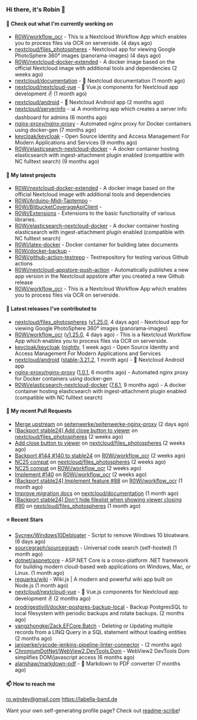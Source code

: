 ### Hi there, it's Robin 👋

#### 👷 Check out what I'm currently working on

- [R0Wi/workflow_ocr](https://github.com/R0Wi/workflow_ocr) - This is a Nextcloud Workflow App which enables you to process files via OCR on serverside. (4 days ago)
- [nextcloud/files_photospheres](https://github.com/nextcloud/files_photospheres) - Nextcloud app for viewing Google PhotoSphere 360° images (panorama-images) (4 days ago)
- [R0Wi/nextcloud-docker-extended](https://github.com/R0Wi/nextcloud-docker-extended) - A docker image based on the official Nextcloud image with additional tools and dependencies (2 weeks ago)
- [nextcloud/documentation](https://github.com/nextcloud/documentation) - 📘 Nextcloud documentation (1 month ago)
- [nextcloud/nextcloud-vue](https://github.com/nextcloud/nextcloud-vue) - 🍱 Vue.js components for Nextcloud app development  ✌ (1 month ago)
- [nextcloud/android](https://github.com/nextcloud/android) - 📱 Nextcloud Android app (2 months ago)
- [nextcloud/serverinfo](https://github.com/nextcloud/serverinfo) - 📊 A monitoring app which creates a server info dashboard for admins (6 months ago)
- [nginx-proxy/nginx-proxy](https://github.com/nginx-proxy/nginx-proxy) - Automated nginx proxy for Docker containers using docker-gen (7 months ago)
- [keycloak/keycloak](https://github.com/keycloak/keycloak) - Open Source Identity and Access Management For Modern Applications and Services (9 months ago)
- [R0Wi/elasticsearch-nextcloud-docker](https://github.com/R0Wi/elasticsearch-nextcloud-docker) - A docker container hosting elasticsearch with ingest-attachment plugin enabled (compatible with NC fulltext search) (9 months ago)

#### 🌱 My latest projects

- [R0Wi/nextcloud-docker-extended](https://github.com/R0Wi/nextcloud-docker-extended) - A docker image based on the official Nextcloud image with additional tools and dependencies
- [R0Wi/Arduino-Midi-Taptempo](https://github.com/R0Wi/Arduino-Midi-Taptempo) - 
- [R0Wi/BitbucketCoverageApiClient](https://github.com/R0Wi/BitbucketCoverageApiClient) - 
- [R0Wi/Extensions](https://github.com/R0Wi/Extensions) - Extensions to the basic functionality of various libraries.
- [R0Wi/elasticsearch-nextcloud-docker](https://github.com/R0Wi/elasticsearch-nextcloud-docker) - A docker container hosting elasticsearch with ingest-attachment plugin enabled (compatible with NC fulltext search)
- [R0Wi/latex-docker](https://github.com/R0Wi/latex-docker) - Docker container for building latex documents
- [R0Wi/docker-backup](https://github.com/R0Wi/docker-backup) - 
- [R0Wi/github-action-testrepo](https://github.com/R0Wi/github-action-testrepo) - Testrepository for testing various Github actions
- [R0Wi/nextcloud-appstore-push-action](https://github.com/R0Wi/nextcloud-appstore-push-action) - Automatically publishes a new app version in the Nextcloud appstore after you created a new Github release
- [R0Wi/workflow_ocr](https://github.com/R0Wi/workflow_ocr) - This is a Nextcloud Workflow App which enables you to process files via OCR on serverside.

#### 🔭 Latest releases I've contributed to

- [nextcloud/files_photospheres](https://github.com/nextcloud/files_photospheres) ([v1.25.0](https://github.com/nextcloud/files_photospheres/releases/tag/v1.25.0), 4 days ago) - Nextcloud app for viewing Google PhotoSphere 360° images (panorama-images)
- [R0Wi/workflow_ocr](https://github.com/R0Wi/workflow_ocr) ([v1.25.0](https://github.com/R0Wi/workflow_ocr/releases/tag/v1.25.0), 4 days ago) - This is a Nextcloud Workflow App which enables you to process files via OCR on serverside.
- [keycloak/keycloak](https://github.com/keycloak/keycloak) ([nightly](https://github.com/keycloak/keycloak/releases/tag/nightly), 1 week ago) - Open Source Identity and Access Management For Modern Applications and Services
- [nextcloud/android](https://github.com/nextcloud/android) ([stable-3.21.2](https://github.com/nextcloud/android/releases/tag/stable-3.21.2), 1 month ago) - 📱 Nextcloud Android app
- [nginx-proxy/nginx-proxy](https://github.com/nginx-proxy/nginx-proxy) ([1.0.1](https://github.com/nginx-proxy/nginx-proxy/releases/tag/1.0.1), 6 months ago) - Automated nginx proxy for Docker containers using docker-gen
- [R0Wi/elasticsearch-nextcloud-docker](https://github.com/R0Wi/elasticsearch-nextcloud-docker) ([7.6.1](https://github.com/R0Wi/elasticsearch-nextcloud-docker/releases/tag/7.6.1), 9 months ago) - A docker container hosting elasticsearch with ingest-attachment plugin enabled (compatible with NC fulltext search)

#### 🔨 My recent Pull Requests

- [Merge upstream](https://github.com/seitenwerke/seitenwerke-nginx-proxy/pull/39) on [seitenwerke/seitenwerke-nginx-proxy](https://github.com/seitenwerke/seitenwerke-nginx-proxy) (2 days ago)
- [[Backport stable24] Add close button to viewer](https://github.com/nextcloud/files_photospheres/pull/95) on [nextcloud/files_photospheres](https://github.com/nextcloud/files_photospheres) (2 weeks ago)
- [Add close button to viewer](https://github.com/nextcloud/files_photospheres/pull/94) on [nextcloud/files_photospheres](https://github.com/nextcloud/files_photospheres) (2 weeks ago)
- [Backport #144 #140 to stable24](https://github.com/R0Wi/workflow_ocr/pull/153) on [R0Wi/workflow_ocr](https://github.com/R0Wi/workflow_ocr) (2 weeks ago)
- [NC25 compat](https://github.com/nextcloud/files_photospheres/pull/93) on [nextcloud/files_photospheres](https://github.com/nextcloud/files_photospheres) (2 weeks ago)
- [NC25 compat](https://github.com/R0Wi/workflow_ocr/pull/149) on [R0Wi/workflow_ocr](https://github.com/R0Wi/workflow_ocr) (2 weeks ago)
- [Implement #140](https://github.com/R0Wi/workflow_ocr/pull/148) on [R0Wi/workflow_ocr](https://github.com/R0Wi/workflow_ocr) (2 weeks ago)
- [[Backport stable24] Implement feature #88](https://github.com/R0Wi/workflow_ocr/pull/147) on [R0Wi/workflow_ocr](https://github.com/R0Wi/workflow_ocr) (1 month ago)
- [Improve migration docs](https://github.com/nextcloud/documentation/pull/9149) on [nextcloud/documentation](https://github.com/nextcloud/documentation) (1 month ago)
- [[Backport stable24] Don&#39;t hide fileslist when showing viewer closing #90](https://github.com/nextcloud/files_photospheres/pull/92) on [nextcloud/files_photospheres](https://github.com/nextcloud/files_photospheres) (1 month ago)

#### ⭐ Recent Stars

- [Sycnex/Windows10Debloater](https://github.com/Sycnex/Windows10Debloater) - Script to remove Windows 10 bloatware. (6 days ago)
- [sourcegraph/sourcegraph](https://github.com/sourcegraph/sourcegraph) - Universal code search (self-hosted) (1 month ago)
- [dotnet/aspnetcore](https://github.com/dotnet/aspnetcore) - ASP.NET Core is a cross-platform .NET framework for building modern cloud-based web applications on Windows, Mac, or Linux. (1 month ago)
- [requarks/wiki](https://github.com/requarks/wiki) - Wiki.js | A modern and powerful wiki app built on Node.js (1 month ago)
- [nextcloud/nextcloud-vue](https://github.com/nextcloud/nextcloud-vue) - 🍱 Vue.js components for Nextcloud app development  ✌ (2 months ago)
- [prodrigestivill/docker-postgres-backup-local](https://github.com/prodrigestivill/docker-postgres-backup-local) - Backup PostgresSQL to local filesystem with periodic backups and rotate backups. (2 months ago)
- [yangzhongke/Zack.EFCore.Batch](https://github.com/yangzhongke/Zack.EFCore.Batch) -  Deleting or Updating multiple records from a LINQ Query in a SQL statement without loading entities (2 months ago)
- [janjoerke/vscode-jenkins-pipeline-linter-connector](https://github.com/janjoerke/vscode-jenkins-pipeline-linter-connector) -  (2 months ago)
- [ChromiumDotNet/WebView2.DevTools.Dom](https://github.com/ChromiumDotNet/WebView2.DevTools.Dom) - WebView2 DevTools Dom simplifies DOM/javascript access (6 months ago)
- [alanshaw/markdown-pdf](https://github.com/alanshaw/markdown-pdf) -  :page_facing_up: Markdown to PDF converter (7 months ago)

#### 📫 How to reach me
[ro.windey@gmail.com](mailto:ro.windey@gmailcom)
https://labella-band.de

Want your own self-generating profile page? Check out [readme-scribe](https://github.com/muesli/readme-scribe)!